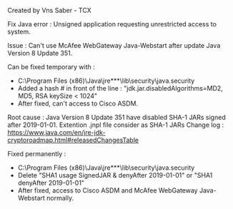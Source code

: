 Created by Vns Saber - TCX

Fix Java error : Unsigned application requesting unrestricted access to system.

Issue : 
Can't use McAfee WebGateway Java-Webstart after update Java Version 8 Update 351.

Can be fixed temporary with :
- C:\Program Files (x86)\Java\jre***\lib\security\java.security
- Added a hash # in front of the line : "jdk.jar.disabledAlgorithms=MD2, MD5, RSA keySize < 1024"
- After fixed, can't access to Cisco ASDM.

Root cause :
Java Version 8 Update 351 have disabled SHA-1 JARs signed after 2019-01-01.
Extention .jnpl file consider as SHA-1 JARs
Change log : https://www.java.com/en/jre-jdk-cryptoroadmap.html#releasedChangesTable

Fixed permanently :
- C:\Program Files (x86)\Java\jre***\lib\security\java.security
- Delete "SHA1 usage SignedJAR & denyAfter 2019-01-01" or "SHA1 denyAfter 2019-01-01"
- After fixed, access to Cisco ASDM and McAfee WebGateway Java-Webstart normally.
